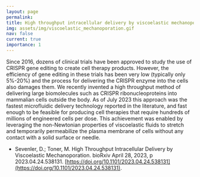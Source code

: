 ```yaml
---
layout: page
permalink: 
title: High throughput intracellular delivery by viscoelastic mechanoporation
img: assets/img/viscoelastic_mechanoporation.gif
nav: false
current: true
importance: 1
---
```


Since 2016, dozens of clinical trials have been approved to study the use of CRISPR gene editing to create cell therapy products. However, the efficiency of gene editing in these trials has been very low (typically only 5%-20%) and the process for delivering the CRISPR enzyme into the cells also damages them. We recently invented a high throughput method of delivering large biomolecules such as CRISPR ribonucleoproteins into mammalian cells outside the body. As of July 2023 this approach was the fastest microfluidic delivery technology reported in the literature, and fast enough to be feasible for producing cell therapies that require hundreds of millions of engineered cells per dose. This achievement was enabled by leveraging the non-Newtonian properties of viscoelastic fluids to stretch and temporarily permeabilize the plasma membrane of cells without any contact with a solid surface or needle.

- Sevenler, D.; Toner, M. High Throughput Intracellular Delivery by Viscoelastic Mechanoporation. bioRxiv April 28, 2023, p 2023.04.24.538131. [https://doi.org/10.1101/2023.04.24.538131](https://doi.org/10.1101/2023.04.24.538131).